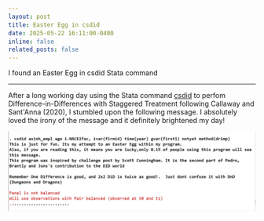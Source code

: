 ```yaml
---
layout: post
title: Easter Egg in csdid
date: 2025-05-22 16:11:00-0400
inline: false
related_posts: false
---
```


I found an Easter Egg in csdid Stata command

---

After a long working day using the Stata command  <a href="[https://www.pinterest.com](https://www.stata.com/meeting/us21/slides/US21_SantAnna.pdf)">csdid</a>  to perfom Difference-in-Differences with Staggered Treatment following Callaway and Sant'Anna (2020), I stumbled upon the following message. I absolutely loved the irony of the message and it definitely brightened my day!

<img src="Easter_egg.jpg" alt="Easter Egg in csdid">
